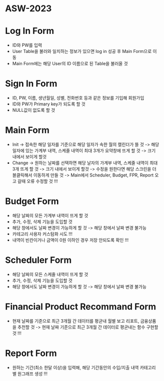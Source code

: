 # ASW-2023

# Log In Form
- ID와 PW를 입력
- User Table을 불러와 일치하는 정보가 있으면 log in 성공 후 Main Form으로 이동
- Main Form에는 해당 User의 ID 이름으로 된 Table을 불러올 것

# Sign In Form
- ID, PW, 이름, 생년월일, 성별, 전화번호 등과 같은 정보를 기입해 회원가입
- ID와 PW가 Primary key가 되도록 할 것
- NULL값이 없도록 할 것

# Main Form
- Init
  -> 접속한 해당 일자를 기준으로 해당 일자가 속한 월의 캘린더가 뜰 것
  -> 해당 일자에 있는 가계부 내역, 스케줄 내역이 최대 3개가 요약창에 뜨게 할 것 -> 크기 내에서 보이게 할것
- Change
  -> 원하는 날짜를 선택하면 해당 날자의 가계부 내역, 스케줄 내역이 최대 3개 뜨게 할 것 -> 크기 내에서 보이게 할것
  -> 수정을 원한다면 해당 스크린을 더블클릭해서 이동하게 만들 것
  -> Main에서 Scheduler, Budget, FPR, Report 오고 갈때 오류 수정할 것 !!!

# Budget Form
- 해당 날짜의 모든 가계부 내역이 뜨게 할 것
- 추가, 수정, 삭제 기능을 도입할 것
- 해당 창에서도 날짜 변경이 가능하게 할 것 -> 해당 창에서 날짜 변경 불가능
- 카테고리 사용자 커스텀화 시도 !!!
- 내역이 빈칸이거나 금액이 0원 이하인 경우 저장 안되도록 확인 !!!

# Scheduler Form
- 해당 날짜의 모든 스케줄 내역이 뜨게 할 것
- 추가, 수정, 삭제 기능을 도입할 것
- 해당 창에서도 날짜 변경이 가능하게 할 것 -> 해당 창에서 날짜 변경 불가능

# Financial Product Recommand Form
- 현재 날짜를 기준으로 최근 3개월 간 데이터를 평균내
  월별 보고 리포트, 금융상품을 추천할 것
  -> 현재 날짜 기준으로 최근 3개월 간 데이터로 평균내는 함수 구현할 것 !!!
  
# Report Form
- 원하는 기간(최소 한달 이상)을 입력해, 해당 기간동안의 수입/지출 내역 카테고리 별 원그래프 생성 !!!
